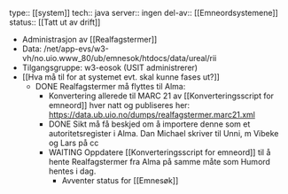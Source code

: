 type:: [[system]]
tech:: java
server:: ingen
del-av:: [[Emneordsystemene]] 
status:: [[Tatt ut av drift]]

- Administrasjon av [[Realfagstermer]]
- Data: /net/app-evs/w3-vh/no.uio.www_80/ub/emnesok/htdocs/data/ureal/rii
- Tilgangsgruppe: w3-eosok (USIT administrerer)
- [[Hva må til for at systemet evt. skal kunne fases ut?]]
	- DONE Realfagstermer må flyttes til Alma:
		- Konvertering allerede til MARC 21 av [[Konverteringsscript for emneord]] hver natt og publiseres her: https://data.ub.uio.no/dumps/realfagstermer.marc21.xml
		- DONE Sikt må få beskjed om å importere denne som et autoritetsregister i Alma. Dan Michael skriver til Unni, m Vibeke og Lars på cc
		- WAITING Oppdatere [[Konverteringsscript for emneord]] til å hente Realfagstermer fra Alma på samme måte som Humord hentes i dag.
			- Avventer status for [[Emnesøk]]